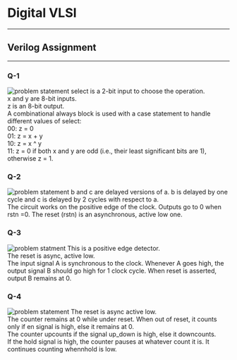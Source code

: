 # Digital VLSI
--------


## Verilog Assignment
-----

### Q-1
![problem statement](https://github.com/user-attachments/assets/679d5b17-c215-41d5-9c7a-4f1ed98a1ca0)
select is a 2-bit input to choose the operation.  
x and y are 8-bit inputs.  
z is an 8-bit output.  
A combinational always block is used with a case statement to handle different values of select:  
00: z = 0  
01: z = x + y  
10: z = x ^ y  
11: z = 0 if both x and y are odd (i.e., their least significant bits are 1), otherwise z = 1.  



### Q-2
![problem statement](https://github.com/user-attachments/assets/7e5760f6-1ac9-4ba5-88e9-86345c532f30)
b and c are delayed versions of a. b is delayed by one cycle and c is delayed by 2 cycles with respect to a.  
The circuit works on the positive edge of the clock. Outputs go to 0 when rstn =0. The reset (rstn) is an asynchronous, active low one.




### Q-3
![problem statment](https://github.com/user-attachments/assets/7ca1a81c-5f2f-4010-8f17-5bac49f1cd61)
This is a positive edge detector.  
The reset is async, active low.  
The input signal A is synchronous to the clock. Whenever A goes high, the output signal B should go high for 1 clock cycle. When reset is asserted, output B remains at 0.  




### Q-4
![problem statement](https://github.com/user-attachments/assets/446abecf-2189-482a-b6fb-41f42ace956a)
The reset is async active low.  
The counter remains at 0  while under reset. When out of reset, it counts only if en signal is high, else it remains at 0.  
The counter upcounts if the signal up_down is high, else it downcounts.  
If the hold signal is high, the counter pauses at whatever count it is. It continues counting whennhold is low.
